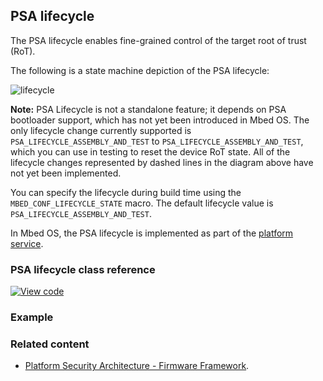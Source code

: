 ## PSA lifecycle

The PSA lifecycle enables fine-grained control of the target root of trust (RoT).

The following is a state machine depiction of the PSA lifecycle:

![lifecycle](./psa_lifecycle.png)

<span class="notes"> **Note:** PSA Lifecycle is not a standalone feature; it depends on PSA bootloader support, which has not yet been introduced in Mbed OS. The only lifecycle change currently supported is `PSA_LIFECYCLE_ASSEMBLY_AND_TEST` to `PSA_LIFECYCLE_ASSEMBLY_AND_TEST`, which you can use in testing to reset the device RoT state.
All of the lifecycle changes represented by dashed lines in the diagram above have not yet been implemented.
</span>

You can specify the lifecycle during build time using the `MBED_CONF_LIFECYCLE_STATE` macro. The default lifecycle value is `PSA_LIFECYCLE_ASSEMBLY_AND_TEST`.

In Mbed OS, the PSA lifecycle is implemented as part of the [platform service](../apis/platform_service.html).

### PSA lifecycle class reference

[![View code](https://www.mbed.com/embed/?type=library)](../mbed-os-api-doxy/lifecycle_8h.html)

### Example


### Related content

* [Platform Security Architecture - Firmware Framework](https://pages.arm.com/psa-resources-ff.html).
